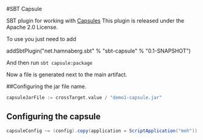 #SBT Capsule

SBT plugin for working with [Capsules](http://www.capsule.io/)
This plugin is released under the Apache 2.0 License.

To use you just need to add 

addSbtPlugin("net.hamnaberg.sbt" % "sbt-capsule" % "0.1-SNAPSHOT")


And then run 
`sbt capsule:package`

Now a file is generated next to the main artifact.


##Configuring the jar file name.

```scala
capsuleJarFile := crossTarget.value / "demo1-capsule.jar"
```

## Configuring the capsule

```scala
capsuleConfig ~= (config).copy(application = ScriptApplication("meh"))
```

